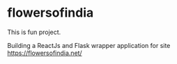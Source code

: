 # flowersofindia

This is fun project.

Building a ReactJs and Flask wrapper application for site https://flowersofindia.net/